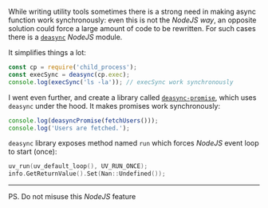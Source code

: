 While writing utility tools sometimes there is a strong need in making async function work synchronously: even this is not the *NodeJS way*, an opposite solution could force a large amount of code to be rewritten. For such cases there is a [`deasync`][1] *NodeJS* module.

It simplifies things a lot:

```js
const cp = require('child_process');
const execSync = deasync(cp.exec);
console.log(execSync('ls -la')); // execSync work synchronously
```

I went even further, and create a library called [`deasync-promise`][2], which uses `deasync` under the hood. It makes promises work synchronously:

```js
console.log(deasyncPromise(fetchUsers()));
console.log('Users are fetched.');
```

`deasync` library exposes method named `run` which forces *NodeJS* event loop to start (once):

```cpp
uv_run(uv_default_loop(), UV_RUN_ONCE);
info.GetReturnValue().Set(Nan::Undefined());
```

---

PS. Do not misuse this *NodeJS* feature

[1]: https://github.com/vkurchatkin/deasync
[2]: https://github.com/jakwuh/deasync-promise
